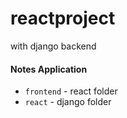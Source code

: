 # reactproject
with django backend
#### Notes Application
- `frontend` - react folder
- `react` - django folder
